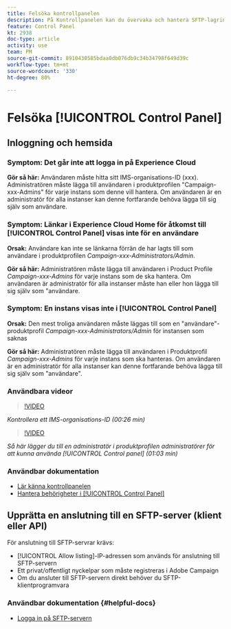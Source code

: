 ```yaml
---
title: Felsöka kontrollpanelen
description: På Kontrollpanelen kan du övervaka och hantera SFTP-lagringen per instans och tillåtslista IP-adresser.
feature: Control Panel
kt: 2938
doc-type: article
activity: use
team: PM
source-git-commit: 8910430585bdaa0db076db9c34b34798f649d39c
workflow-type: tm+mt
source-wordcount: '330'
ht-degree: 80%

---
```



# Felsöka [!UICONTROL Control Panel]

## Inloggning och hemsida

### Symptom: Det går inte att logga in på Experience Cloud

**Gör så här:**
Användaren måste hitta sitt IMS-organisations-ID (xxx). Administratören måste lägga till användaren i produktprofilen &quot;Campaign-xxx-Admins&quot; för varje instans som denne vill hantera. Om användaren är en administratör för alla instanser kan denne fortfarande behöva lägga till sig själv som användare.

### Symptom: Länkar i Experience Cloud Home för åtkomst till [!UICONTROL Control Panel] visas inte för en användare

**Orsak:**
Användare kan inte se länkarna förrän de har lagts till som användare i produktprofilen _Campaign-xxx-Administrators/Admin_.

**Gör så här:**
Administratören måste lägga till användaren i Product Profile _Campaign-xxx-Admins_ för varje instans som de ska hantera. Om användaren är administratör för alla instanser måste han eller hon lägga till sig själv som &quot;användare.

### Symptom: En instans visas inte i [!UICONTROL Control Panel]

**Orsak:**
Den mest troliga användaren måste läggas till som en &quot;användare&quot;-produktprofil _Campaign-xxx-Administrators/Admin_ för instansen som saknas

**Gör så här:**
Administratören måste lägga till användaren i Produktprofil _Campaign-xxx-Admins_  för varje instans som ska hanteras. Om användaren är en administratör för alla instanser kan denne fortfarande behöva lägga till sig själv som &quot;användare&quot;.

### Användbara videor

>[!VIDEO](https://video.tv.adobe.com/v/27183?quality=12)

*Kontrollera ett IMS-organisations-ID (00:26 min)*

>[!VIDEO](https://video.tv.adobe.com/v/27147?quality=12)

*Så här lägger du till en administratör i produktprofilen administratörer för att kunna använda [!UICONTROL Control panel] (01:03 min)*

### Användbar dokumentation

* [Lär känna kontrollpanelen](https://experienceleague.adobe.com/docs/control-panel/using/control-panel-home.html?lang=sv)
* [Hantera behörigheter i [!UICONTROL Control Panel]](https://experienceleague.adobe.com/docs/control-panel/using/control-panel-home.html?lang=en)

## Upprätta en anslutning till en SFTP-server (klient eller API)

För anslutning till SFTP-servrar krävs:

* [!UICONTROL Allow listing]-IP-adressen som används för anslutning till SFTP-servern
* Ett privat/offentligt nyckelpar som måste registreras i Adobe Campaign
* Om du ansluter till SFTP-servern direkt behöver du SFTP-klientprogramvara

### Användbar dokumentation {#helpful-docs}

* [Logga in på SFTP-servern](https://experienceleague.adobe.com/docs/control-panel/using/control-panel-home.html?lang=en)


